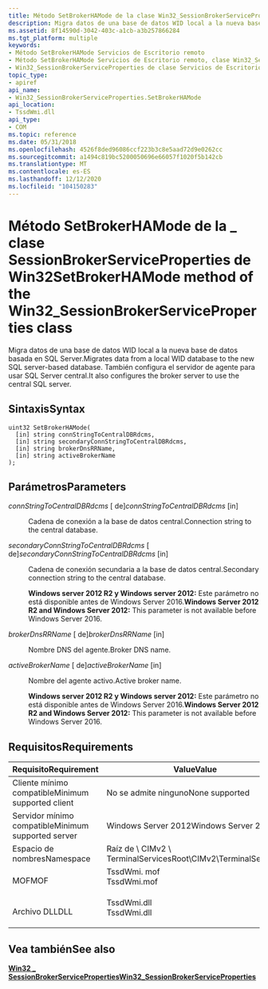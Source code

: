 ```yaml
---
title: Método SetBrokerHAMode de la clase Win32_SessionBrokerServiceProperties
description: Migra datos de una base de datos WID local a la nueva base de datos basada en SQL Server. También configura el servidor de agente para usar SQL Server central.
ms.assetid: 8f14590d-3042-403c-a1cb-a3b257866284
ms.tgt_platform: multiple
keywords:
- Método SetBrokerHAMode Servicios de Escritorio remoto
- Método SetBrokerHAMode Servicios de Escritorio remoto, clase Win32_SessionBrokerServiceProperties
- Win32_SessionBrokerServiceProperties de clase Servicios de Escritorio remoto, método SetBrokerHAMode
topic_type:
- apiref
api_name:
- Win32_SessionBrokerServiceProperties.SetBrokerHAMode
api_location:
- TssdWmi.dll
api_type:
- COM
ms.topic: reference
ms.date: 05/31/2018
ms.openlocfilehash: 4526f8ded96086ccf223b3c8e5aad72d9e0262cc
ms.sourcegitcommit: a1494c819bc5200050696e66057f1020f5b142cb
ms.translationtype: MT
ms.contentlocale: es-ES
ms.lasthandoff: 12/12/2020
ms.locfileid: "104150283"
---
```

# <a name="setbrokerhamode-method-of-the-win32_sessionbrokerserviceproperties-class"></a><span data-ttu-id="805e7-107">Método SetBrokerHAMode de la \_ clase SessionBrokerServiceProperties de Win32</span><span class="sxs-lookup"><span data-stu-id="805e7-107">SetBrokerHAMode method of the Win32\_SessionBrokerServiceProperties class</span></span>

<span data-ttu-id="805e7-108">Migra datos de una base de datos WID local a la nueva base de datos basada en SQL Server.</span><span class="sxs-lookup"><span data-stu-id="805e7-108">Migrates data from a local WID database to the new SQL server-based database.</span></span> <span data-ttu-id="805e7-109">También configura el servidor de agente para usar SQL Server central.</span><span class="sxs-lookup"><span data-stu-id="805e7-109">It also configures the broker server to use the central SQL server.</span></span>

## <a name="syntax"></a><span data-ttu-id="805e7-110">Sintaxis</span><span class="sxs-lookup"><span data-stu-id="805e7-110">Syntax</span></span>


```mof
uint32 SetBrokerHAMode(
  [in] string connStringToCentralDBRdcms,
  [in] string secondaryConnStringToCentralDBRdcms,
  [in] string brokerDnsRRName,
  [in] string activeBrokerName
);
```



## <a name="parameters"></a><span data-ttu-id="805e7-111">Parámetros</span><span class="sxs-lookup"><span data-stu-id="805e7-111">Parameters</span></span>

<dl> <dt>

<span data-ttu-id="805e7-112">*connStringToCentralDBRdcms* \[ de\]</span><span class="sxs-lookup"><span data-stu-id="805e7-112">*connStringToCentralDBRdcms* \[in\]</span></span>
</dt> <dd>

<span data-ttu-id="805e7-113">Cadena de conexión a la base de datos central.</span><span class="sxs-lookup"><span data-stu-id="805e7-113">Connection string to the central database.</span></span>

</dd> <dt>

<span data-ttu-id="805e7-114">*secondaryConnStringToCentralDBRdcms* \[ de\]</span><span class="sxs-lookup"><span data-stu-id="805e7-114">*secondaryConnStringToCentralDBRdcms* \[in\]</span></span>
</dt> <dd>

<span data-ttu-id="805e7-115">Cadena de conexión secundaria a la base de datos central.</span><span class="sxs-lookup"><span data-stu-id="805e7-115">Secondary connection string to the central database.</span></span>

<span data-ttu-id="805e7-116">**Windows server 2012 R2 y Windows server 2012:** Este parámetro no está disponible antes de Windows Server 2016.</span><span class="sxs-lookup"><span data-stu-id="805e7-116">**Windows Server 2012 R2 and Windows Server 2012:** This parameter is not available before Windows Server 2016.</span></span>

</dd> <dt>

<span data-ttu-id="805e7-117">*brokerDnsRRName* \[ de\]</span><span class="sxs-lookup"><span data-stu-id="805e7-117">*brokerDnsRRName* \[in\]</span></span>
</dt> <dd>

<span data-ttu-id="805e7-118">Nombre DNS del agente.</span><span class="sxs-lookup"><span data-stu-id="805e7-118">Broker DNS name.</span></span>

</dd> <dt>

<span data-ttu-id="805e7-119">*activeBrokerName* \[ de\]</span><span class="sxs-lookup"><span data-stu-id="805e7-119">*activeBrokerName* \[in\]</span></span>
</dt> <dd>

<span data-ttu-id="805e7-120">Nombre del agente activo.</span><span class="sxs-lookup"><span data-stu-id="805e7-120">Active broker name.</span></span>

<span data-ttu-id="805e7-121">**Windows server 2012 R2 y Windows server 2012:** Este parámetro no está disponible antes de Windows Server 2016.</span><span class="sxs-lookup"><span data-stu-id="805e7-121">**Windows Server 2012 R2 and Windows Server 2012:** This parameter is not available before Windows Server 2016.</span></span>

</dd> </dl>

## <a name="requirements"></a><span data-ttu-id="805e7-122">Requisitos</span><span class="sxs-lookup"><span data-stu-id="805e7-122">Requirements</span></span>



| <span data-ttu-id="805e7-123">Requisito</span><span class="sxs-lookup"><span data-stu-id="805e7-123">Requirement</span></span> | <span data-ttu-id="805e7-124">Value</span><span class="sxs-lookup"><span data-stu-id="805e7-124">Value</span></span> |
|-------------------------------------|----------------------------------------------------------------------------------------|
| <span data-ttu-id="805e7-125">Cliente mínimo compatible</span><span class="sxs-lookup"><span data-stu-id="805e7-125">Minimum supported client</span></span><br/> | <span data-ttu-id="805e7-126">No se admite ninguno</span><span class="sxs-lookup"><span data-stu-id="805e7-126">None supported</span></span><br/>                                                              |
| <span data-ttu-id="805e7-127">Servidor mínimo compatible</span><span class="sxs-lookup"><span data-stu-id="805e7-127">Minimum supported server</span></span><br/> | <span data-ttu-id="805e7-128">Windows Server 2012</span><span class="sxs-lookup"><span data-stu-id="805e7-128">Windows Server 2012</span></span><br/>                                                         |
| <span data-ttu-id="805e7-129">Espacio de nombres</span><span class="sxs-lookup"><span data-stu-id="805e7-129">Namespace</span></span><br/>                | <span data-ttu-id="805e7-130">Raíz de \\ CIMv2 \\ TerminalServices</span><span class="sxs-lookup"><span data-stu-id="805e7-130">Root\\CIMv2\\TerminalServices</span></span><br/>                                               |
| <span data-ttu-id="805e7-131">MOF</span><span class="sxs-lookup"><span data-stu-id="805e7-131">MOF</span></span><br/>                      | <dl> <span data-ttu-id="805e7-132"><dt>TssdWmi. mof</dt></span><span class="sxs-lookup"><span data-stu-id="805e7-132"><dt>TssdWmi.mof</dt></span></span> </dl> |
| <span data-ttu-id="805e7-133">Archivo DLL</span><span class="sxs-lookup"><span data-stu-id="805e7-133">DLL</span></span><br/>                      | <dl> <span data-ttu-id="805e7-134"><dt>TssdWmi.dll</dt></span><span class="sxs-lookup"><span data-stu-id="805e7-134"><dt>TssdWmi.dll</dt></span></span> </dl> |



## <a name="see-also"></a><span data-ttu-id="805e7-135">Vea también</span><span class="sxs-lookup"><span data-stu-id="805e7-135">See also</span></span>

<dl> <dt>

[<span data-ttu-id="805e7-136">**Win32 \_ SessionBrokerServiceProperties**</span><span class="sxs-lookup"><span data-stu-id="805e7-136">**Win32\_SessionBrokerServiceProperties**</span></span>](win32-sessionbrokerserviceproperties.md)
</dt> </dl>

 

 





